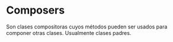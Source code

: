 # Composers
Son clases compositoras cuyos métodos pueden ser usados para componer otras clases.
Usualmente clases padres.